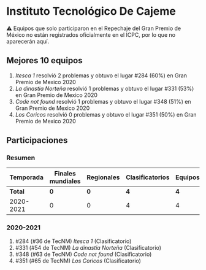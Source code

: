 # Instituto Tecnológico De Cajeme

:warning: Equipos que solo participaron en el Repechaje del Gran Premio de México no están registrados oficialmente en el ICPC, por lo que no aparecerán aquí.

## Mejores 10 equipos

1. _Itesca 1_ resolvió 2 problemas y obtuvo el lugar #284 (60%) en Gran Premio de Mexico 2020
1. _La dinastia Norteña_ resolvió 1 problemas y obtuvo el lugar #331 (53%) en Gran Premio de Mexico 2020
1. _Code not found_ resolvió 1 problemas y obtuvo el lugar #348 (51%) en Gran Premio de Mexico 2020
1. _Los Coricos_ resolvió 0 problemas y obtuvo el lugar #351 (50%) en Gran Premio de Mexico 2020

## Participaciones

### Resumen

| Temporada | Finales mundiales | Regionales | Clasificatorios | Equipos |
| --- | --- | --- | --- | --- |
| **Total** | **0** | **0** | **4** | **4** |
| 2020-2021 | 0 | 0 | 4 | 4 |

### 2020-2021

1. #284 (#36 de TecNM) _Itesca 1_ (Clasificatorio)
1. #331 (#54 de TecNM) _La dinastia Norteña_ (Clasificatorio)
1. #348 (#63 de TecNM) _Code not found_ (Clasificatorio)
1. #351 (#65 de TecNM) _Los Coricos_ (Clasificatorio)



